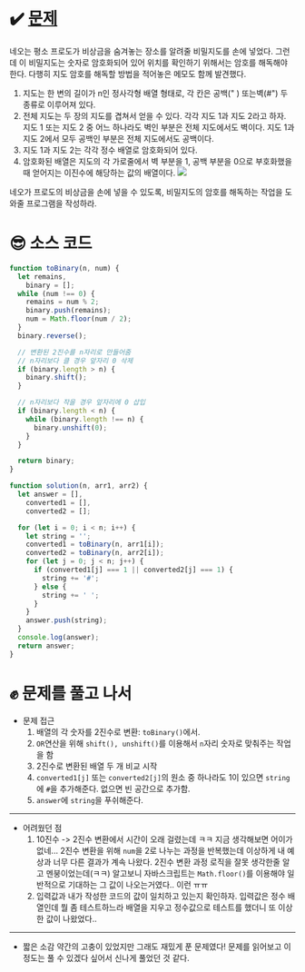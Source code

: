 # ✔️ [문제](https://programmers.co.kr/learn/courses/30/lessons/17681)
네오는 평소 프로도가 비상금을 숨겨놓는 장소를 알려줄 비밀지도를 손에 넣었다. 그런데 이 비밀지도는 숫자로 암호화되어 있어 위치를 확인하기 위해서는 암호를 해독해야 한다. 다행히 지도 암호를 해독할 방법을 적어놓은 메모도 함께 발견했다.

1. 지도는 한 변의 길이가 n인 정사각형 배열 형태로, 각 칸은 공백(" ) 또는벽(#") 두 종류로 이루어져 있다.
2. 전체 지도는 두 장의 지도를 겹쳐서 얻을 수 있다. 각각 지도 1과 지도 2라고 하자. 지도 1 또는 지도 2 중 어느 하나라도 벽인 부분은 전체 지도에서도 벽이다. 지도 1과 지도 2에서 모두 공백인 부분은 전체 지도에서도 공백이다.
3. 지도 1과 지도 2는 각각 정수 배열로 암호화되어 있다.
4. 암호화된 배열은 지도의 각 가로줄에서 벽 부분을 1, 공백 부분을 0으로 부호화했을 때 얻어지는 이진수에 해당하는 값의 배열이다.
![](https://images.velog.io/images/rany/post/54036b3c-4653-49a7-862e-67178c5a5ad6/secret8.png)


네오가 프로도의 비상금을 손에 넣을 수 있도록, 비밀지도의 암호를 해독하는 작업을 도와줄 프로그램을 작성하라.

# 😎 소스 코드
```javascript
function toBinary(n, num) {
  let remains,
    binary = [];
  while (num !== 0) {
    remains = num % 2;
    binary.push(remains);
    num = Math.floor(num / 2);
  }
  binary.reverse();

  // 변환된 2진수를 n자리로 만들어줌
  // n자리보다 클 경우 앞자리 0 삭제
  if (binary.length > n) {
    binary.shift();
  }

  // n자리보다 작을 경우 앞자리에 0 삽입
  if (binary.length < n) {
    while (binary.length !== n) {
      binary.unshift(0);
    }
  }

  return binary;
}

function solution(n, arr1, arr2) {
  let answer = [],
    converted1 = [],
    converted2 = [];

  for (let i = 0; i < n; i++) {
    let string = '';
    converted1 = toBinary(n, arr1[i]);
    converted2 = toBinary(n, arr2[i]);
    for (let j = 0; j < n; j++) {
      if (converted1[j] === 1 || converted2[j] === 1) {
        string += '#';
      } else {
        string += ' ';
      }
    }
    answer.push(string);
  }
  console.log(answer);
  return answer;
}
```

# ✊ 문제를 풀고 나서
- 문제 접근
  1. 배열의 각 숫자를 2진수로 변환: ``toBinary()``에서.
    2. ``OR``연산을 위해 ``shift(), unshift()``를 이용해서 ``n``자리 숫자로 맞춰주는 작업을 함
    3. 2진수로 변환된 배열 두 개 비교 시작
    4. ``converted1[j]`` 또는 ``converted2[j]``의 원소 중 하나라도 1이 있으면 ``string``에 ``#``을 추가해준다. 없으면 빈 공간으로 추가함.
    5. ``answer``에 ``string``을 푸쉬해준다.
---
- 어려웠던 점
    1. 10진수 -> 2진수 변환에서 시간이 오래 걸렸는데 ㅋㅋ 지금 생각해보면 어이가 없네... 2진수 변환을 위해 ``num``을 2로 나누는 과정을 반복했는데 이상하게 내 예상과 너무 다른 결과가 계속 나왔다. 2진수 변환 과정 로직을 잘못 생각한줄 알고 멘붕이었는데(ㅋㅋ) 알고보니 자바스크립트는 ``Math.floor()``를 이용해야 일반적으로 기대하는 그 값이 나오는거였다.. 이런 ㅠㅠ
    2. 입력값과 내가 작성한 코드의 값이 일치하고 있는지 확인하자. 입력값은 정수 배열인데 뭘 좀 테스트하느라 배열을 지우고 정수값으로 테스트를 했더니 또 이상한 값이 나왔었다..
---
- 짧은 소감
약간의 고충이 있었지만 그래도 재밌게 푼 문제였다!
문제를 읽어보고 이 정도는 풀 수 있겠다 싶어서 신나게 풀었던 것 같다.
